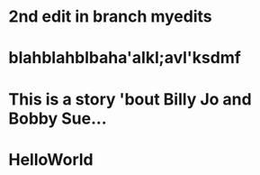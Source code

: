 # 2nd edit in branch myedits


# blahblahblbaha'alkl;avl'ksdmf

# This is a story 'bout Billy Jo and Bobby Sue...
# HelloWorld
